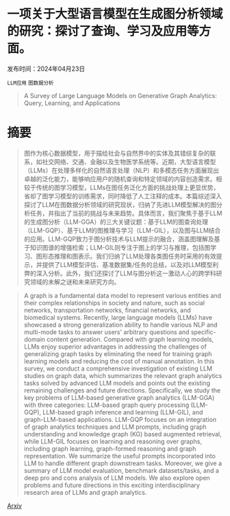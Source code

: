 # 一项关于大型语言模型在生成图分析领域的研究：探讨了查询、学习及应用等方面。

发布时间：2024年04月23日

`LLM应用` `图数据分析`

> A Survey of Large Language Models on Generative Graph Analytics: Query, Learning, and Applications

# 摘要

> 图作为核心数据模型，用于描绘社会与自然界中的实体及其错综复杂的联系，如社交网络、交通、金融以及生物医学系统等。近期，大型语言模型（LLMs）在处理多样化的自然语言处理（NLP）和多模态任务方面展现出卓越的泛化能力，能够响应用户的随机查询和特定领域的内容创造需求。相较于传统的图学习模型，LLMs在图任务泛化方面的挑战处理上更显优势，省却了图学习模型的训练需求，同时降低了人工注释的成本。本篇综述深入探讨了LLM在图数据分析领域的研究现状，归纳了先进LLM模型解决的图分析任务，并指出了当前的挑战与未来趋势。具体而言，我们聚焦于基于LLM的生成图分析（LLM-GGA）的三大关键议题：基于LLM的图查询处理（LLM-GQP）、基于LLM的图推理与学习（LLM-GIL），以及图与LLM结合的应用。LLM-GQP致力于图分析技术与LLM提示的融合，涵盖图理解及基于知识图谱的增强检索；LLM-GIL则专注于图上的学习与推理，包括图学习、图形态推理和图表示。我们归纳了LLM处理各类图任务时采用的有效提示，并提供了LLM模型评估、基准数据集/任务的总结，以及对LLM模型利弊的深入分析。此外，我们还探讨了LLM与图分析这一激动人心的跨学科研究领域的未解之谜和未来研究方向。

> A graph is a fundamental data model to represent various entities and their complex relationships in society and nature, such as social networks, transportation networks, financial networks, and biomedical systems. Recently, large language models (LLMs) have showcased a strong generalization ability to handle various NLP and multi-mode tasks to answer users' arbitrary questions and specific-domain content generation. Compared with graph learning models, LLMs enjoy superior advantages in addressing the challenges of generalizing graph tasks by eliminating the need for training graph learning models and reducing the cost of manual annotation. In this survey, we conduct a comprehensive investigation of existing LLM studies on graph data, which summarizes the relevant graph analytics tasks solved by advanced LLM models and points out the existing remaining challenges and future directions. Specifically, we study the key problems of LLM-based generative graph analytics (LLM-GGA) with three categories: LLM-based graph query processing (LLM-GQP), LLM-based graph inference and learning (LLM-GIL), and graph-LLM-based applications. LLM-GQP focuses on an integration of graph analytics techniques and LLM prompts, including graph understanding and knowledge graph (KG) based augmented retrieval, while LLM-GIL focuses on learning and reasoning over graphs, including graph learning, graph-formed reasoning and graph representation. We summarize the useful prompts incorporated into LLM to handle different graph downstream tasks. Moreover, we give a summary of LLM model evaluation, benchmark datasets/tasks, and a deep pro and cons analysis of LLM models. We also explore open problems and future directions in this exciting interdisciplinary research area of LLMs and graph analytics.

[Arxiv](https://arxiv.org/abs/2404.14809)